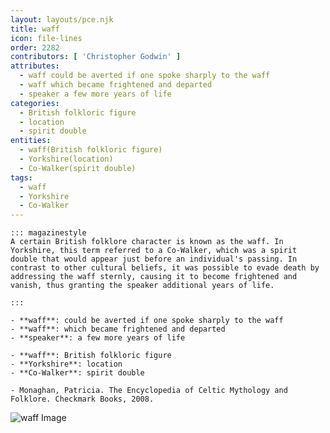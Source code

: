 ```yaml
---
layout: layouts/pce.njk
title: waff
icon: file-lines
order: 2282
contributors: [ 'Christopher Godwin' ]
attributes:
  - waff could be averted if one spoke sharply to the waff
  - waff which became frightened and departed
  - speaker a few more years of life
categories:
  - British folkloric figure
  - location
  - spirit double
entities:
  - waff(British folkloric figure)
  - Yorkshire(location)
  - Co-Walker(spirit double)
tags:
  - waff
  - Yorkshire
  - Co-Walker
---
```

``` tab [group1:Info]
::: magazinestyle
A certain British folklore character is known as the waff. In Yorkshire, this term referred to a Co-Walker, which was a spirit double that would appear just before an individual's passing. In contrast to other cultural beliefs, it was possible to evade death by addressing the waff sternly, causing it to become frightened and vanish, thus granting the speaker additional years of life.

:::
```
``` tab [group1:Attributes]
- **waff**: could be averted if one spoke sharply to the waff
- **waff**: which became frightened and departed
- **speaker**: a few more years of life
```
``` tab [group1:Entities]
- **waff**: British folkloric figure
- **Yorkshire**: location
- **Co-Walker**: spirit double
```
``` tab [group1:Sources]
- Monaghan, Patricia. The Encyclopedia of Celtic Mythology and Folklore. Checkmark Books, 2008.
```
![waff Image]([None])
